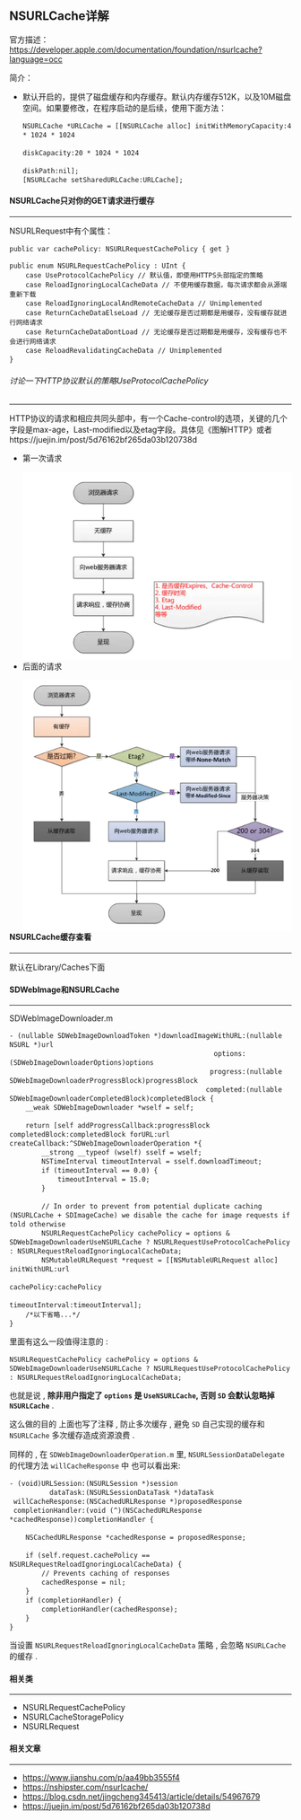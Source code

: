 ## NSURLCache详解

官方描述：https://developer.apple.com/documentation/foundation/nsurlcache?language=occ

简介：

- 默认开启的，提供了磁盘缓存和内存缓存。默认内存缓存512K，以及10M磁盘空间。如果要修改，在程序启动的是后续，使用下面方法：

  ```
  NSURLCache *URLCache = [[NSURLCache alloc] initWithMemoryCapacity:4 * 1024 * 1024
                                                       diskCapacity:20 * 1024 * 1024
                                                           diskPath:nil];
  [NSURLCache setSharedURLCache:URLCache];
  ```



#### NSURLCache只对你的GET请求进行缓存

-----

NSURLRequest中有个属性：

```
public var cachePolicy: NSURLRequestCachePolicy { get }
```

```
public enum NSURLRequestCachePolicy : UInt {
    case UseProtocolCachePolicy // 默认值，即使用HTTPS头部指定的策略
    case ReloadIgnoringLocalCacheData // 不使用缓存数据，每次请求都会从源端重新下载
    case ReloadIgnoringLocalAndRemoteCacheData // Unimplemented
    case ReturnCacheDataElseLoad // 无论缓存是否过期都是用缓存，没有缓存就进行网络请求
    case ReturnCacheDataDontLoad // 无论缓存是否过期都是用缓存，没有缓存也不会进行网络请求
    case ReloadRevalidatingCacheData // Unimplemented
}
```



###### 讨论一下HTTP协议默认的策略UseProtocolCachePolicy

----

HTTP协议的请求和相应共同头部中，有一个Cache-control的选项，关键的几个字段是max-age，Last-modified以及etag字段。具体见《图解HTTP》或者https://juejin.im/post/5d76162bf265da03b120738d

- 第一次请求

  <img src='../img/Xnip2020-06-18_13-55-48.png' align=left>

- 后面的请求

  <img src='../img/Xnip2020-06-18_13-57-05.png' align=left>

#### NSURLCache缓存查看

-----

默认在Library/Caches下面



#### SDWebImage和NSURLCache

-----

SDWebImageDownloader.m

```
- (nullable SDWebImageDownloadToken *)downloadImageWithURL:(nullable NSURL *)url
                                                   options:(SDWebImageDownloaderOptions)options
                                                  progress:(nullable SDWebImageDownloaderProgressBlock)progressBlock
                                                 completed:(nullable SDWebImageDownloaderCompletedBlock)completedBlock {
    __weak SDWebImageDownloader *wself = self;

    return [self addProgressCallback:progressBlock completedBlock:completedBlock forURL:url createCallback:^SDWebImageDownloaderOperation *{
        __strong __typeof (wself) sself = wself;
        NSTimeInterval timeoutInterval = sself.downloadTimeout;
        if (timeoutInterval == 0.0) {
            timeoutInterval = 15.0;
        }

        // In order to prevent from potential duplicate caching (NSURLCache + SDImageCache) we disable the cache for image requests if told otherwise
        NSURLRequestCachePolicy cachePolicy = options & SDWebImageDownloaderUseNSURLCache ? NSURLRequestUseProtocolCachePolicy : NSURLRequestReloadIgnoringLocalCacheData;
        NSMutableURLRequest *request = [[NSMutableURLRequest alloc] initWithURL:url
                                                                    cachePolicy:cachePolicy
                                                                timeoutInterval:timeoutInterval];
    /*以下省略...*/
}
```

里面有这么一段值得注意的 :

```
NSURLRequestCachePolicy cachePolicy = options & SDWebImageDownloaderUseNSURLCache ? NSURLRequestUseProtocolCachePolicy : NSURLRequestReloadIgnoringLocalCacheData;
```

也就是说 , **除非用户指定了 `options` 是 `UseNSURLCache`, 否则 `SD` 会默认忽略掉 `NSURLCache`** .

这么做的目的 上面也写了注释 , 防止多次缓存 , 避免 `SD` 自己实现的缓存和 `NSURLCache` 多次缓存造成资源浪费 .

同样的 , 在 `SDWebImageDownloaderOperation.m` 里, `NSURLSessionDataDelegate` 的代理方法 `willCacheResponse` 中 也可以看出来:

```
- (void)URLSession:(NSURLSession *)session
          dataTask:(NSURLSessionDataTask *)dataTask
 willCacheResponse:(NSCachedURLResponse *)proposedResponse
 completionHandler:(void (^)(NSCachedURLResponse *cachedResponse))completionHandler {
    
    NSCachedURLResponse *cachedResponse = proposedResponse;

    if (self.request.cachePolicy == NSURLRequestReloadIgnoringLocalCacheData) {
        // Prevents caching of responses
        cachedResponse = nil;
    }
    if (completionHandler) {
        completionHandler(cachedResponse);
    }
}
```

当设置 `NSURLRequestReloadIgnoringLocalCacheData` 策略 , 会忽略 `NSURLCache` 的缓存 .



#### 相关类

---

- NSURLRequestCachePolicy
- NSURLCacheStoragePolicy
- NSURLRequest

#### 相关文章

-----

- https://www.jianshu.com/p/aa49bb3555f4
- https://nshipster.com/nsurlcache/
- https://blog.csdn.net/jingcheng345413/article/details/54967679
- https://juejin.im/post/5d76162bf265da03b120738d

